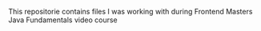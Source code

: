 This repositorie contains files I was working with during Frontend Masters Java Fundamentals video course 
